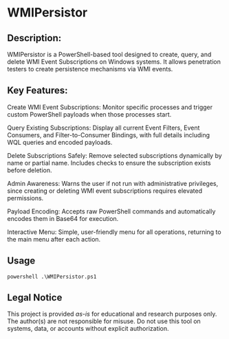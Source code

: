 # WMIPersistor

<h2>Description:</h2>
WMIPersistor is a PowerShell-based tool designed to create, query, and delete WMI Event Subscriptions on Windows systems. It allows penetration testers to create persistence mechanisms via WMI events.

<h2>Key Features:</h2>
Create WMI Event Subscriptions: Monitor specific processes and trigger custom PowerShell payloads when those processes start.


Query Existing Subscriptions: Display all current Event Filters, Event Consumers, and Filter-to-Consumer Bindings, with full details including WQL queries and encoded payloads.

Delete Subscriptions Safely: 
Remove selected subscriptions dynamically by name or partial name. Includes checks to ensure the subscription exists before deletion.

Admin Awareness: 
Warns the user if not run with administrative privileges, since creating or deleting WMI event subscriptions requires elevated permissions.

Payload Encoding: 
Accepts raw PowerShell commands and automatically encodes them in Base64 for execution.

Interactive Menu: 
Simple, user-friendly menu for all operations, returning to the main menu after each action.

<h2>Usage</h2>
<pre><code>powershell .\WMIPersistor.ps1</code></pre>

<h2>Legal Notice</h2>
<p>This project is provided <em>as-is</em> for educational and research purposes only.
The author(s) are not responsible for misuse. Do not use this tool on systems, data,
or accounts without explicit authorization.</p>
